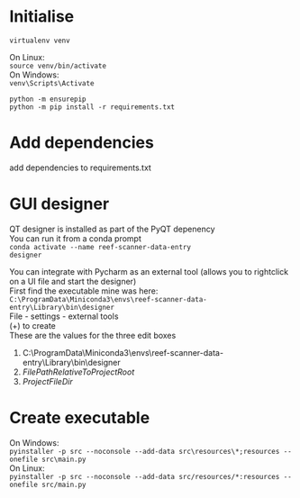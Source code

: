 # Initialise
`virtualenv venv`  

On Linux:  
`source venv/bin/activate`  
On Windows:  
`venv\Scripts\Activate`  

`python -m ensurepip`  
`python -m pip install -r requirements.txt`


# Add dependencies
add dependencies to requirements.txt

# GUI designer  
QT designer is installed as part of the PyQT depenency  
You can run it from a conda prompt  
`conda activate --name reef-scanner-data-entry`  
`designer`

You can integrate with Pycharm as an external tool (allows you to rightclick on a UI file and start the designer)  
First find the executable mine was here:  
`C:\ProgramData\Miniconda3\envs\reef-scanner-data-entry\Library\bin\designer`  
File - settings - external tools  
(+) to create  
These are the values for the three edit boxes  
1. C:\ProgramData\Miniconda3\envs\reef-scanner-data-entry\Library\bin\designer 
1. $FilePathRelativeToProjectRoot$
1. $ProjectFileDir$    

# Create executable  
On Windows:  
`pyinstaller -p src --noconsole --add-data src\resources\*;resources --onefile src\main.py`  
On Linux:  
`pyinstaller -p src --noconsole --add-data src/resources/*:resources --onefile src/main.py`
